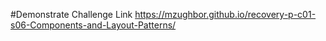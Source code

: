 <p> #Demonstrate Challenge Link
<a href="https://mzughbor.github.io/recovery-p-c01-s06-Components-and-Layout-Patterns/"> https://mzughbor.github.io/recovery-p-c01-s06-Components-and-Layout-Patterns/<a>
</p>
